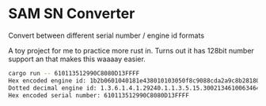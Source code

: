 # SAM SN Converter

Convert between different serial number / engine id formats

A toy project for me to practice more rust in.  Turns out it has 128bit number support an that makes this waaaay easier.

```bash
cargo run -- 610113512990C8080D13FFFF
Hex encoded engine id: 1b2b0601040181e438010103050f8c9088cda2a9c8b28180e8cfff7f
Dotted decimal engine id: 1.3.6.1.4.1.29240.1.1.3.5.15.30021346100634644478317297663
Hex encoded serial number: 610113512990C8080D13FFFF
```
